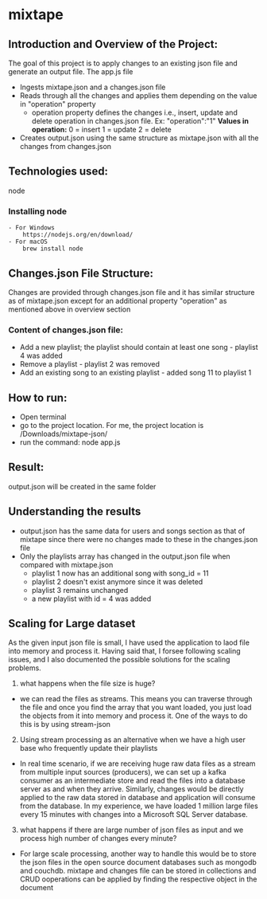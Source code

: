 # mixtape
## Introduction and Overview of the Project:
The goal of this project is to apply changes to an existing json file and generate an output file. The app.js file
  * Ingests mixtape.json and a changes.json file
  * Reads through all the changes and applies them depending on the value in "operation" property
    - operation property defines the changes i.e., insert, update and delete operation in changes.json file. Ex: "operation":"1"
        **Values in operation:**
            0 = insert
            1 = update
            2 = delete
  * Creates output.json using the same structure as mixtape.json with all the changes from changes.json

## Technologies used:
node
 ### Installing node
    - For Windows
        https://nodejs.org/en/download/ 
    - For macOS
        brew install node

## Changes.json File Structure:
Changes are provided through changes.json file and it has similar structure as of mixtape.json except for an additional property "operation" as mentioned above in overview section

### Content of changes.json file:
* Add a new playlist; the playlist should contain at least one song - playlist 4 was added
* Remove a playlist - playlist 2 was removed
* Add an existing song to an existing playlist - added song 11 to playlist 1

## How to run:
- Open terminal
- go to the project location. For me, the project location is /Downloads/mixtape-json/
- run the command: node app.js

## Result:
output.json will be created in the same folder

## Understanding the results
* output.json has the same data for users and songs section as that of mixtape since there were no changes made to these in the changes.json file
* Only the playlists array has changed in the output.json file when compared with mixtape.json
    - playlist 1 now has an additional song with song_id = 11
    - playlist 2 doesn't exist anymore since it was deleted
    - playlist 3 remains unchanged
    - a new playlist with id = 4 was added

## Scaling for Large dataset
As the given input json file is small, I have used the application to laod file into memory and process it. Having said that, I forsee following scaling issues, and I also documented the possible solutions for the scaling problems.
1. what happens when the file size is huge?
- we can read the files as streams. This means you can traverse through the file and once you find the array that you want loaded, you just load the objects from it into memory and process it. One of the ways to do this is by using stream-json

2. Using stream processing as an alternative when we have a high user base who frequently update their playlists
- In real time scenario, if we are receiving huge raw data files as a stream from multiple input sources (producers), we can set up a kafka consumer as an intermediate store and read the files into a database server as and when they arrive. Similarly, changes would be directly applied to the raw data stored in database and application will consume from the database. In my experience, we have loaded 1 million large files every 15 minutes with changes into a Microsoft SQL Server database. 

3. what happens if there are large number of json files as input and we process high number of changes every minute?
- For large scale processing, another way to handle this would be to store the json files in the open source document databases such as mongodb and couchdb. mixtape and changes file can be stored in collections and CRUD ooperations can be applied by finding the respective object in the document
